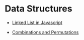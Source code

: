 # Data Structures

* [Linked List in Javascript](https://codeburst.io/js-data-structures-linked-list-3ed4d63e6571)

* [Combinations and Permutations](https://www.mathsisfun.com/combinatorics/combinations-permutations.html)
